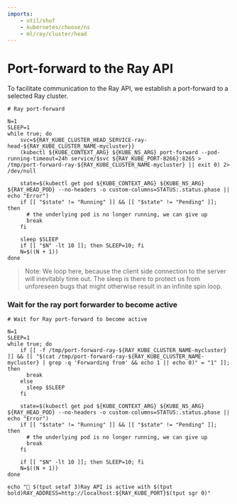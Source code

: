 ```yaml
---
imports:
    - util/shuf
    - kubernetes/choose/ns
    - ml/ray/cluster/head
---
```


# Port-forward to the Ray API

To facilitate communication to the Ray API, we establish a
port-forward to a selected Ray cluster.

```shell.async
# Ray port-forward

N=1
SLEEP=1
while true; do
    svc=${RAY_KUBE_CLUSTER_HEAD_SERVICE-ray-head-${RAY_KUBE_CLUSTER_NAME-mycluster}}
    (kubectl ${KUBE_CONTEXT_ARG} ${KUBE_NS_ARG} port-forward --pod-running-timeout=24h service/$svc ${RAY_KUBE_PORT-8266}:8265 > /tmp/port-forward-ray-${RAY_KUBE_CLUSTER_NAME-mycluster} || exit 0) 2> /dev/null
    
    state=$(kubectl get pod ${KUBE_CONTEXT_ARG} ${KUBE_NS_ARG} ${RAY_HEAD_POD} --no-headers -o custom-columns=STATUS:.status.phase || echo "Error")
    if [[ "$state" != "Running" ]] && [[ "$state" != "Pending" ]]; then
      # the underlying pod is no longer running, we can give up
      break
    fi

    sleep $SLEEP
    if [[ "$N" -lt 10 ]]; then SLEEP=10; fi
    N=$((N + 1))
done
```

> Note: We loop here, because the client side connection to the server
> will inevitably time out. The sleep is there to protect us from
> unforeseen bugs that might otherwise result in an infinite spin loop.

### Wait for the ray port forwarder to become active

```shell.async
# Wait for Ray port-forward to become active

N=1
SLEEP=1
while true; do 
    if [[ -f /tmp/port-forward-ray-${RAY_KUBE_CLUSTER_NAME-mycluster} ]] && [[ "$(cat /tmp/port-forward-ray-${RAY_KUBE_CLUSTER_NAME-mycluster} | grep -q 'Forwarding from' && echo 1 || echo 0)" = "1" ]]; then
      break
    else
      sleep $SLEEP
    fi

    state=$(kubectl get pod ${KUBE_CONTEXT_ARG} ${KUBE_NS_ARG} ${RAY_HEAD_POD} --no-headers -o custom-columns=STATUS:.status.phase || echo "Error")
    if [[ "$state" != "Running" ]] && [[ "$state" != "Pending" ]]; then
      # the underlying pod is no longer running, we can give up
      break
    fi
    
    if [[ "$N" -lt 10 ]]; then SLEEP=10; fi
    N=$((N + 1))
done

echo "🔗 $(tput setaf 3)Ray API is active with $(tput bold)RAY_ADDRESS=http://localhost:${RAY_KUBE_PORT}$(tput sgr 0)"
```
